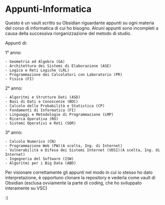 # Appunti-Informatica
Questo è un vault scritto su Obsidian riguardante appunti su ogni materia del corso di informatica di cui ho bisogno. Alcuni appunti sono incompleti a causa della successiva riorganizzazione del metodo di studio.

Appunti di:

1° anno:

	- Geometria ed Algebra (GA)
	- Architettura dei Sistemi di Elaborazione (ASE)
	- Logica e Reti Logiche (LRL)
	- Programmazione dei Calcolatori con Laboratorio (PR)
	- Fisica (FI)
2° anno:

	- Algoritmi e Strutture Dati (ASD)
	- Basi di Dati e Conoscenze (BDC)
	- Calcolo delle Probabilità e Statistica (CP)
	- Fondamenti di Informatica (FI)
    - Linguaggi e Metodologie di Programmazione (LMP)
    - Ricerca Operativa (RO)
    - Sistemi Operativi e Reti (SOR)
3° anno:

	- Calcolo Numerico (CN)
	- Programmazione Web (PW)(A scelta, Ing. di Internet)
	- Vulnerabilità e Difesa dei Sistemi Internet (VDSI)(A scelta, Ing. di Internet)
	- Ingegneria del Software (ISW)
	- Algoritmi per i Big Data (ABD)
 
 Per visionare correttamente gli appunti nel modo in cui io stesso ho dato interpretazione, è opportuno clonare la repository e vederla come vault di Obsidian (esclusa ovviamente la parte di coding, che ho sviluppato interamente su VSC)
 
 :)
